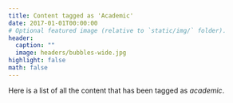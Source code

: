 ```yaml
---
title: Content tagged as 'Academic'
date: 2017-01-01T00:00:00
# Optional featured image (relative to `static/img/` folder).
header:
  caption: ""
  image: headers/bubbles-wide.jpg
highlight: false
math: false
---
```


Here is a list of all the content that has been tagged as *academic*.
